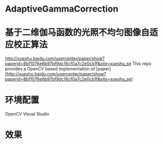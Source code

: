 # AdaptiveGammaCorrection
# 基于二维伽马函数的光照不均匀图像自适应校正算法
http://xueshu.baidu.com/usercenter/paper/show?paperid=8bf1076e6b97bf9dc16cf0a7c2e0cb1f&site=xueshu_se
This repo provides a OpenCV based implementation of [paper][http://xueshu.baidu.com/usercenter/paper/show?paperid=8bf1076e6b97bf9dc16cf0a7c2e0cb1f&site=xueshu_se]
# 环境配置
OpenCV
Visual Studio
# 效果

